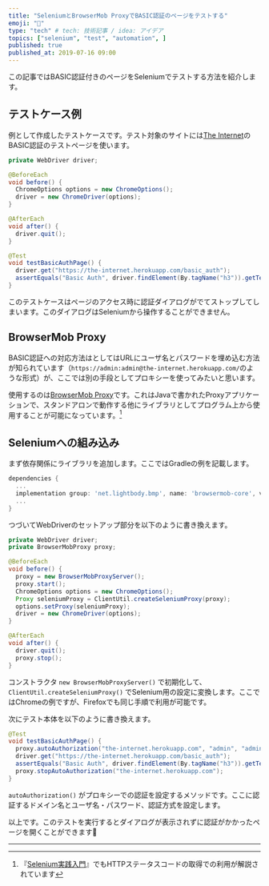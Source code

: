 ```yaml
---
title: "SeleniumとBrowserMob ProxyでBASIC認証のページをテストする"
emoji: "🍡"
type: "tech" # tech: 技術記事 / idea: アイデア
topics: ["selenium", "test", "automation", ]
published: true
published_at: 2019-07-16 09:00
---
```


この記事ではBASIC認証付きのページをSeleniumでテストする方法を紹介します。

<!--more-->

## テストケース例

例として作成したテストケースです。テスト対象のサイトには[The Internet](https://the-internet.herokuapp.com/)のBASIC認証のテストページを使います。

```java
private WebDriver driver;

@BeforeEach
void before() {
  ChromeOptions options = new ChromeOptions();
  driver = new ChromeDriver(options);
}

@AfterEach
void after() {
  driver.quit();
}

@Test
void testBasicAuthPage() {
  driver.get("https://the-internet.herokuapp.com/basic_auth");
  assertEquals("Basic Auth", driver.findElement(By.tagName("h3")).getText());
}
```

このテストケースはページのアクセス時に認証ダイアログがでてストップしてしまいます。このダイアログはSeleniumから操作することができません。

## BrowserMob Proxy

BASIC認証への対応方法はとしてはURLにユーザ名とパスワードを埋め込む方法が知られています（`https://admin:admin@the-internet.herokuapp.com/`のような形式）が、ここでは別の手段としてプロキシーを使ってみたいと思います。

使用するのは[BrowserMob Proxy](https://github.com/lightbody/browsermob-proxy)です。これはJavaで書かれたProxyアプリケーションで、スタンドアロンで動作する他にライブラリとしてプログラム上から使用することが可能になっています。[^1]

## Seleniumへの組み込み

まず依存関係にライブラリを追加します。ここではGradleの例を記載します。

```gradle
dependencies {
  ...
  implementation group: 'net.lightbody.bmp', name: 'browsermob-core', version: '2.1.5'
  ...
}
```

つづいてWebDriverのセットアップ部分を以下のように書き換えます。

```java
private WebDriver driver;
private BrowserMobProxy proxy;

@BeforeEach
void before() {
  proxy = new BrowserMobProxyServer();
  proxy.start();
  ChromeOptions options = new ChromeOptions();
  Proxy seleniumProxy = ClientUtil.createSeleniumProxy(proxy);
  options.setProxy(seleniumProxy);
  driver = new ChromeDriver(options);
}

@AfterEach
void after() {
  driver.quit();  
  proxy.stop();
}
```

コンストラクタ `new BrowserMobProxyServer()` で初期化して、`ClientUtil.createSeleniumProxy()` でSelenium用の設定に変換します。ここではChromeの例ですが、Firefoxでも同じ手順で利用が可能です。

次にテスト本体を以下のように書き換えます。

```java
@Test
void testBasicAuthPage() {
  proxy.autoAuthorization("the-internet.herokuapp.com", "admin", "admin", AuthType.BASIC);
  driver.get("https://the-internet.herokuapp.com/basic_auth");
  assertEquals("Basic Auth", driver.findElement(By.tagName("h3")).getText());
  proxy.stopAutoAuthorization("the-internet.herokuapp.com");
}
```

`autoAuthorization()` がプロキシーでの認証を設定するメソッドです。ここに認証するドメイン名とユーザ名・パスワード、認証方式を設定します。

以上です。このテストを実行するとダイアログが表示されずに認証がかかったページを開くことができます🎉

---

[^1]: 『[Selenium実践入門](https://gihyo.jp/book/2016/978-4-7741-7894-3)』でもHTTPステータスコードの取得での利用が解説されています
